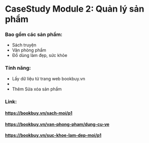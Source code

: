 # CaseStudy Module 2: Quản lý sản phẩm
### Bao gồm các sản phầm: 
- Sách truyện 
- Văn phòng phẩm
- Đồ dùng làm đẹp, sức khỏe
### Tính năng:
- Lấy dữ liệu từ trang web bookbuy.vn
- 
- Thêm Sửa xóa sản phẩm

[//]: # (- Ghi dữ liệu đã sửa xóa sang file nhị phân)


### Link:
#### https://bookbuy.vn/sach-moi/p1
#### https://bookbuy.vn/van-phong-pham/dung-cu-ve
#### https://bookbuy.vn/suc-khoe-lam-dep-moi/p1